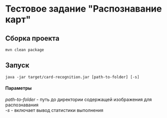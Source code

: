 # Тестовое задание "Распознавание карт"

## Сборка проекта

    mvn clean package

## Запуск

    java -jar target/card-recognition.jar [path-to-folder] [-s]

#### Параметры
_path-to-folder_ - путь до директории содержащей изображения для распознавания   
_-s_ - включает вывод статистики выполнения 

